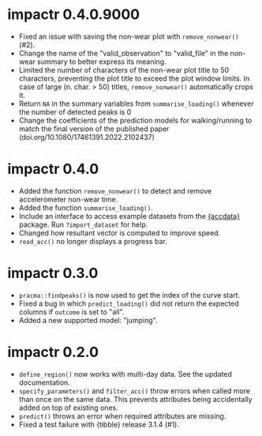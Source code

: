 # impactr 0.4.0.9000
* Fixed an issue with saving the non-wear plot with `remove_nonwear()` (#2).
* Change the name of the "valid_observation" to "valid_file" in the non-wear summary to better express its meaning.
* Limited the number of characters of the non-wear plot title to 50 characters, preventing the plot title to exceed the plot window limits. In case of large (n. char. > 50) titles, `remove_nonwear()` automatically crops it.
* Return `NA` in the summary variables from `summarise_loading()` whenever the number of detected peaks is 0
* Change the coefficients of the prediction models for walking/running to match the final version of the published paper (doi.org/10.1080/17461391.2022.2102437)

# impactr 0.4.0
* Added the function `remove_nonwear()` to detect and remove accelerometer non-wear time.
* Added the function `summarise_loading()`.
* Include an interface to access example datasets from the [{accdata}](https://github.com/verasls/accdata/) package. Run `?import_dataset` for help.
* Changed how resultant vector is computed to improve speed.
* `read_acc()` no longer displays a progress bar.

# impactr 0.3.0
* `pracma::findpeaks()` is now used to get the index of the curve start.
* Fixed a bug in which `predict_loading()` did not return the expected columns if `outcome` is set to "all".
* Added a new supported model: "jumping".

# impactr 0.2.0
* `define_region()` now works with multi-day data. See the updated documentation.
* `specify_parameters()` and `filter_acc()` throw errors when called more than once on the same data. This prevents attributes being accidentally added on top of existing ones.
* `predict()` throws an error when required attributes are missing.
* Fixed a test failure with {tibble} release 3.1.4 (#1).
